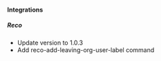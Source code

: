 
#### Integrations

##### Reco

- Update version to 1.0.3
- Add reco-add-leaving-org-user-label command
